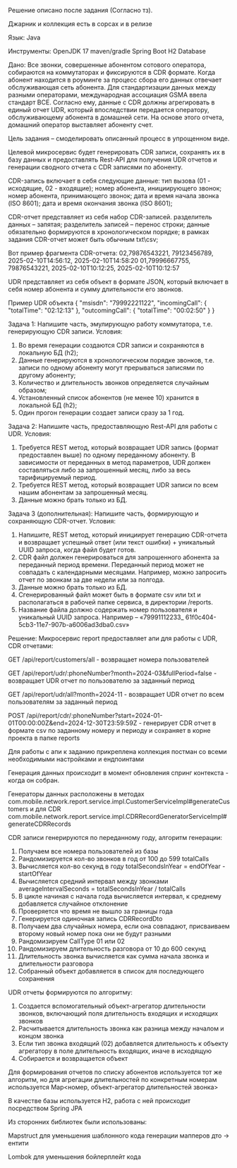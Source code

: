 Решение описано после задания (Согласно тз).

Джарник и коллекция есть в сорсах и в релизе

Язык: Java

Инструменты:
OpenJDK 17
maven/gradle
Spring Boot
H2 Database

Дано:
Все звонки, совершенные абонентом сотового оператора, собираются на коммутаторах и фиксируются в CDR формате. Когда абонент находится в роуминге за процесс сбора его данных отвечает обслуживающая сеть абонента. Для стандартизации данных между разными операторами, международная ассоциация GSMA ввела стандарт BCE. Согласно ему, данные с CDR должны агрегировать в единый отчет UDR, который впоследствии передается оператору, обслуживающему абонента в домашней сети. На основе этого отчета, домашний оператор выставляет абоненту счет.

Цель задания – смоделировать описанный процесс в упрощенном виде.

Целевой микросервис будет генерировать CDR записи, сохранять их в базу данных и предоставлять Rest-API для получения UDR отчетов и генерации сводного отчета с CDR записями по абоненту.

CDR-запись включает в себя следующие данные:
  тип вызова (01 - исходящие, 02 - входящие);
 номер абонента, инициирующего звонок;
 номер абонента, принимающего звонок;
дата и время начала звонка (ISO 8601);
 дата и время окончания звонка (ISO 8601);
 
CDR-отчет представляет из себя набор CDR-записей.
разделитель данных – запятая;
разделитель записей – перенос строки;
данные обязательно формируются в хронологическом порядке;
в рамках задания CDR-отчет может быть обычным txt\csv;

Вот пример фрагмента CDR-отчета:
02,79876543221, 79123456789, 2025-02-10T14:56:12, 2025-02-10T14:58:20
01,79996667755, 79876543221, 2025-02-10T10:12:25, 2025-02-10T10:12:57
 
UDR представляет из себя объект в формате JSON, который включает в себя номер абонента и сумму длительности его звонков.

Пример UDR объекта
{
    "msisdn": "79992221122",
    "incomingCall": {
        "totalTime": "02:12:13"
    },
    "outcomingCall": {
        "totalTime": "00:02:50"
    }
}
 
Задача 1:
Напишите часть, эмулирующую работу коммутатора, т.е. генерирующую CDR записи.
Условия:
1.    Во время генерации создаются CDR записи и сохраняются в локальную БД (h2);
2.    Данные генерируются в хронологическом порядке звонков, т.е. записи по одному абоненту могут прерываться записями по другому абоненту;
3.    Количество и длительность звонков определяется случайным образом;
4.    Установленный список абонентов (не менее 10) хранится в локальной БД (h2);
5.    Один прогон генерации создает записи сразу за 1 год.

Задача 2:
Напишите часть, предоставляющую Rest-API для работы с UDR.
          	Условия:
1.  Требуется REST метод, который возвращает UDR запись (формат предоставлен выше) по одному переданному абоненту. В зависимости от переданных в метод параметров, UDR должен составляться либо за запрошенный месяц, либо за весь тарифицируемый период.
2.  Требуется REST метод, который возвращает UDR записи по всем нашим абонентам за запрошенный месяц.
3.  Данные можно брать только из БД.
   
Задача 3 (дополнительная):
Напишите часть, формирующую и сохраняющую CDR-отчет.
          	Условия:
1.   Напишите, REST метод, который инициирует генерацию CDR-отчета и возвращает успешный ответ (или текст ошибки) + уникальный UUID запроса, когда файл будет готов.
2.   CDR файл должен генерироваться для запрошенного абонента за переданный период времени. Переданный период может не совпадать с календарными месяцами. Например, можно запросить отчет по звонкам за две недели или за полгода.
3.   Данные можно брать только из БД.
4.   Сгенерированный файл может быть в формате csv или txt и располагаться в рабочей папке сервиса, в директории /reports.
5.   Название файла должно содержать номер пользователя и уникальный UUID запроса. Например – «79991112233_ 61f0c404-5cb3-11e7-907b-a6006ad3dba0.csv»

Решение: 
Микросервис report предоставляет апи для работы с UDR, CDR отчетами:

GET /api/report/customers/all - возвращает номера пользователей

GET /api/report/udr/:phoneNumber?month=2024-03&fullPeriod=false - возвращает UDR отчет по пользователю за заданный период

GET /api/report/udr/all?month=2024-11 - возвращает UDR отчет по всем пользователям за заданный период

POST /api/report/cdr/:phoneNumber?start=2024-01-01T00:00:00Z&end=2024-12-30T23:59:59Z - генерирует CDR отчет в формате csv по заданному номеру и периоду и сохраняет в корне проекта в папке reports 

Для работы с апи к заданию прикреплена коллекция постман со всеми необходимыми настройками и ендпоинтами

Генерация данных происходит в момент обновления спринг контекста - когда он собран. 

Генераторы данных расположены в методах com.mobile.network.report.service.impl.CustomerServiceImpl#generateCustomers и для CDR com.mobile.network.report.service.impl.CDRRecordGeneratorServiceImpl#generateCDRRecords

CDR записи генерируются по переданному году, алгоритм генерации:
1. Получаем все номера пользователей из базы
2. Рандомизируется кол-во звонков в год от 100 до 599 totalCalls
3. Вычисляется кол-во секунд в году totalSecondsInYear = endOfYear - startOfYear
4. Вычисляется средний интервал между звонками averageIntervalSeconds = totalSecondsInYear / totalCalls
5. В цикле начиная с начала года вычисляется интервал, к среднему добавляется случайное отклонение
6. Проверяется что время не вышло за границы года
7. Генерируется одиночная запись CDRRecordDto
8. Получаем два случайных номера, если она совпадают, присваиваем второму новый номер пока они не будут разными
9. Рандомизируем CallType 01 или 02
10. Рандомизируем длительность разговора от 10 до 600 секунд
11. Длительность звонка вычисляется как сумма начала звонка и длительности разговора
12. Собранный объект добавляется в список для последующего сохранения

UDR отчеты формируются по алгоритму:
1. Создается вспомогательный объект-агрегатор длительности звонков, включающий поля длительность входящих и исходящих звонков
2. Расчитывается длительность звонка как разница между началом и концом звонка
3. Если тип звонка входящий (02) добавляется длительность к объекту агрегатору в поле длительность входящих, иначе в исходящую
4. Собирается и возвращается объект

Для формирования отчетов по списку абонентов используется тот же алгоритм, но для агрегации длительностей по конкретным номерам используется Map<номер, объект-агрегатор длительностей звонка>

В качестве базы используется H2, работа с ней происходит посредством Spring JPA

Из сторонних библиотек были использованы:

Mapstruct для уменьшения шаблонного кода генерации мапперов дто -> ентити

Lombok для уменьшения бойлерплейт кода
